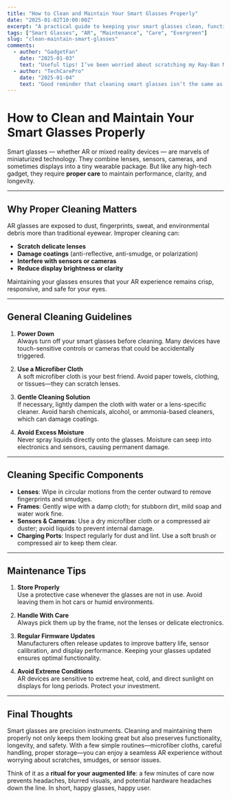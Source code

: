 ```yaml
---
title: "How to Clean and Maintain Your Smart Glasses Properly"
date: "2025-01-02T10:00:00Z"
excerpt: "A practical guide to keeping your smart glasses clean, functional, and long-lasting without damaging their delicate electronics and optics."
tags: ["Smart Glasses", "AR", "Maintenance", "Care", "Evergreen"]
slug: "clean-maintain-smart-glasses"
comments:
  - author: "GadgetFan"
    date: "2025-01-03"
    text: "Useful tips! I’ve been worried about scratching my Ray-Ban Meta glasses."
  - author: "TechCarePro"
    date: "2025-01-04"
    text: "Good reminder that cleaning smart glasses isn’t the same as regular eyewear."
---
```


# How to Clean and Maintain Your Smart Glasses Properly

Smart glasses — whether AR or mixed reality devices — are marvels of miniaturized technology. They combine lenses, sensors, cameras, and sometimes displays into a tiny wearable package. But like any high-tech gadget, they require **proper care** to maintain performance, clarity, and longevity.

---

## Why Proper Cleaning Matters

AR glasses are exposed to dust, fingerprints, sweat, and environmental debris more than traditional eyewear. Improper cleaning can:

- **Scratch delicate lenses**  
- **Damage coatings** (anti-reflective, anti-smudge, or polarization)  
- **Interfere with sensors or cameras**  
- **Reduce display brightness or clarity**  

Maintaining your glasses ensures that your AR experience remains crisp, responsive, and safe for your eyes.

---

## General Cleaning Guidelines

1. **Power Down**  
   Always turn off your smart glasses before cleaning. Many devices have touch-sensitive controls or cameras that could be accidentally triggered.

2. **Use a Microfiber Cloth**  
   A soft microfiber cloth is your best friend. Avoid paper towels, clothing, or tissues—they can scratch lenses.

3. **Gentle Cleaning Solution**  
   If necessary, lightly dampen the cloth with water or a lens-specific cleaner. Avoid harsh chemicals, alcohol, or ammonia-based cleaners, which can damage coatings.

4. **Avoid Excess Moisture**  
   Never spray liquids directly onto the glasses. Moisture can seep into electronics and sensors, causing permanent damage.

---

## Cleaning Specific Components

- **Lenses**: Wipe in circular motions from the center outward to remove fingerprints and smudges.  
- **Frames**: Gently wipe with a damp cloth; for stubborn dirt, mild soap and water work fine.  
- **Sensors & Cameras**: Use a dry microfiber cloth or a compressed air duster; avoid liquids to prevent internal damage.  
- **Charging Ports**: Inspect regularly for dust and lint. Use a soft brush or compressed air to keep them clear.

---

## Maintenance Tips

1. **Store Properly**  
   Use a protective case whenever the glasses are not in use. Avoid leaving them in hot cars or humid environments.

2. **Handle With Care**  
   Always pick them up by the frame, not the lenses or delicate electronics.

3. **Regular Firmware Updates**  
   Manufacturers often release updates to improve battery life, sensor calibration, and display performance. Keeping your glasses updated ensures optimal functionality.

4. **Avoid Extreme Conditions**  
   AR devices are sensitive to extreme heat, cold, and direct sunlight on displays for long periods. Protect your investment.

---

## Final Thoughts

Smart glasses are precision instruments. Cleaning and maintaining them properly not only keeps them looking great but also preserves functionality, longevity, and safety. With a few simple routines—microfiber cloths, careful handling, proper storage—you can enjoy a seamless AR experience without worrying about scratches, smudges, or sensor issues.

Think of it as a **ritual for your augmented life**: a few minutes of care now prevents headaches, blurred visuals, and potential hardware headaches down the line. In short, happy glasses, happy user.
